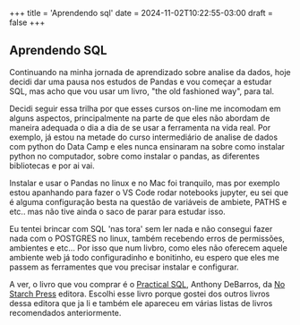 +++
title = 'Aprendendo sql'
date = 2024-11-02T10:22:55-03:00
draft = false
+++

## Aprendendo SQL

Continuando na minha jornada de aprendizado sobre analise da dados, hoje decidi dar uma pausa nos estudos de Pandas e vou começar a estudar SQL, mas acho que vou usar um livro, "the old fashioned way", para tal.

Decidi seguir essa trilha por que esses cursos on-line me incomodam em alguns aspectos, principalmente na parte de que eles não abordam de maneira adequada o dia a dia de se usar a ferramenta na vida real. Por exemplo, já estou na metade do curso intermediário de analise de dados com python do Data Camp e eles nunca ensinaram na sobre como instalar python no computador, sobre como instalar o pandas, as diferentes bibliotecas e por ai vai. 

Instalar e usar o Pandas no linux e no Mac foi tranquilo, mas por exemplo estou apanhando para fazer o VS Code rodar notebooks jupyter, eu sei que é alguma configuração besta na questão de variáveis de ambiete, PATHS e etc.. mas não tive ainda o saco de parar para estudar isso.

Eu tentei brincar com SQL 'nas tora' sem ler nada e não consegui fazer nada com o POSTGRES no linux, também recebendo erros de permissões, ambientes e etc... Por isso que num livbro, como eles não oferecem aquele ambiente web já todo configuradinho e bonitinho, eu espero que eles me passem as ferramentes que vou precisar instalar e configurar.

A ver, o livro que vou comprar é o [Practical SQL](https://nostarch.com/practical-sql-2nd-edition), Anthony DeBarros, da [No Starch Press](https://nostarch.com/) editora. Escolhi esse livro porque gostei dos outros livros dessa editora que ja li e também ele apareceu em várias listas de livros recomendados anteriormente.
